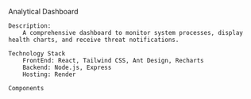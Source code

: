 Analytical Dashboard

    Description:
        A comprehensive dashboard to monitor system processes, display health charts, and receive threat notifications.

    Technology Stack
        FrontEnd: React, Tailwind CSS, Ant Design, Recharts
        Backend: Node.js, Express
        Hosting: Render

    Components

